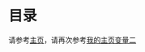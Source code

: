 # 目录



请参考[主页][我的主页变量一]，请再次参考[我的主页变量二]




[我的主页变量一]:https://github.com/haitao9833
[我的主页变量二]:https://github.com/haitao9833
